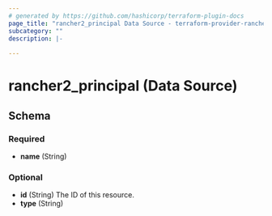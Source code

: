 ```yaml
---
# generated by https://github.com/hashicorp/terraform-plugin-docs
page_title: "rancher2_principal Data Source - terraform-provider-rancher2"
subcategory: ""
description: |-
  
---
```


# rancher2_principal (Data Source)





<!-- schema generated by tfplugindocs -->
## Schema

### Required

- **name** (String)

### Optional

- **id** (String) The ID of this resource.
- **type** (String)


